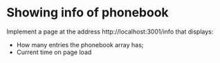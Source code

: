 # Showing info of phonebook
Implement a page at the address http://localhost:3001/info that displays:
- How many entries the phonebook array has;
- Current time on page load

